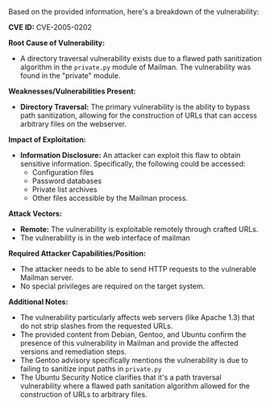 Based on the provided information, here's a breakdown of the vulnerability:

**CVE ID:** CVE-2005-0202

**Root Cause of Vulnerability:**
- A directory traversal vulnerability exists due to a flawed path sanitization algorithm in the `private.py` module of Mailman. The vulnerability was found in the "private" module.

**Weaknesses/Vulnerabilities Present:**
- **Directory Traversal:** The primary vulnerability is the ability to bypass path sanitization, allowing for the construction of URLs that can access arbitrary files on the webserver.

**Impact of Exploitation:**
- **Information Disclosure:** An attacker can exploit this flaw to obtain sensitive information. Specifically, the following could be accessed:
    - Configuration files
    - Password databases
    - Private list archives
    - Other files accessible by the Mailman process.

**Attack Vectors:**
- **Remote:** The vulnerability is exploitable remotely through crafted URLs.
- The vulnerability is in the web interface of mailman

**Required Attacker Capabilities/Position:**
- The attacker needs to be able to send HTTP requests to the vulnerable Mailman server.
- No special privileges are required on the target system.

**Additional Notes:**
- The vulnerability particularly affects web servers (like Apache 1.3) that do not strip slashes from the requested URLs.
- The provided content from Debian, Gentoo, and Ubuntu confirm the presence of this vulnerability in Mailman and provide the affected versions and remediation steps.
- The Gentoo advisory specifically mentions the vulnerability is due to failing to sanitize input paths in `private.py`
- The Ubuntu Security Notice clarifies that it's a path traversal vulnerability where a flawed path sanitation algorithm allowed for the construction of URLs to arbitrary files.